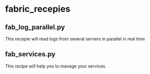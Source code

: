 fabric_recepies
===============

##	fab_log_parallel.py

This recepie will read logs from several servers in parallel in real time

##  fab_services.py

This recipe will help you to manage your services.
